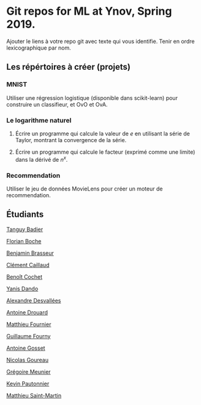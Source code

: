 ﻿# Git repos for ML at Ynov, Spring 2019.

Ajouter le liens à votre repo git avec texte qui vous identifie.
Tenir en ordre lexicographique par nom.

## Les répértoires à créer (projets)

### MNIST

Utiliser une régression logistique (disponible dans scikit-learn) pour
construire un classifieur, et OvO et OvA.

### Le logarithme naturel

1.  Écrire un programme qui calcule la valeur de $e$ en utilisant la
série de Taylor, montrant la convergence de la série.

2.  Écrire un programme qui calcule le facteur (exprimé comme une
limite) dans la dérivé de $n^x$.

### Recommendation

Utiliser le jeu de données MovieLens pour créer un moteur de recommendation.


## Étudiants

[Tanguy Badier](https://github.com/Rock3f/Exercice-Machine-Learning)

[Florian Boche](https://github.com/Nair0fl/CoursMachineLearning)

[Benjamin Brasseur](https://github.com/benjaminbra/ML-BBR)

[Clément Caillaud](https://github.com/ClementCaillaud/MachineLearning_ynov)

[Benoît Cochet](https://github.com/BenoitCochet/ML)

[Yanis Dando](https://github.com/Mokui/code_ML)

[Alexandre Desvallées](https://github.com/AlexDesvallees/Alex-ML)

[Antoine Drouard](https://github.com/Coblestone/ML-2019)

[Matthieu Fournier](https://github.com/LordInateur/ML_2019_matthieuf_exo)

[Guillaume Fourny](https://github.com/gfourny/Machine-Learning)

[Antoine Gosset](https://github.com/AntoineGOSSET/Machine-Learning)

[Nicolas Goureau](https://github.com/Killy85/MachineLearningExercises)

[Grégoire Meunier](https://github.com/Grigusky/ml_2019)

[Kevin Pautonnier](https://github.com/KevinPautonnier/MachineLearning.git)

[Matthieu Saint-Martin](https://github.com/msaintmartin/ml-exercises)

